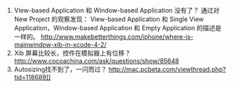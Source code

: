 1. View-based Application 和 Window-based Application 没有了？
通过对 New Project 的观察发现：
View-based Application 和 Single View Application，Window-based Application 和 Empty Application 的描述是一样的。
http://www.makebetterthings.com/iphone/where-is-mainwindow-xib-in-xcode-4-2/
2. Xib 屏幕比较长，控件在模拟器上有位移？
http://www.cocoachina.com/ask/questions/show/85648
3. Autosizing找不到了，一闪而过？
http://mac.pcbeta.com/viewthread.php?tid=118689]]